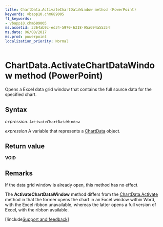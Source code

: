 ```yaml
---
title: ChartData.ActivateChartDataWindow method (PowerPoint)
keywords: vbapp10.chm689005
f1_keywords:
- vbapp10.chm689005
ms.assetid: 3364ab9c-ed34-5970-6318-95a694a55354
ms.date: 06/08/2017
ms.prod: powerpoint
localization_priority: Normal
---
```



# ChartData.ActivateChartDataWindow method (PowerPoint)

Opens a Excel data grid window that contains the full source data for the specified chart.


## Syntax

_expression_. `ActivateChartDataWindow`

_expression_ A variable that represents a [ChartData](PowerPoint.ChartData.md) object.


## Return value

 **VOID**


## Remarks

If the data grid window is already open, this method has no effect.

The  **ActivateChartDataWindow** method differs from the [ChartData.Activate](PowerPoint.ChartData.Activate.md) method in that the former opens the chart in an Excel window within Word, with the Excel ribbon unavailable, whereas the latter opens a full version of Excel, with the ribbon available.

[!include[Support and feedback](~/includes/feedback-boilerplate.md)]